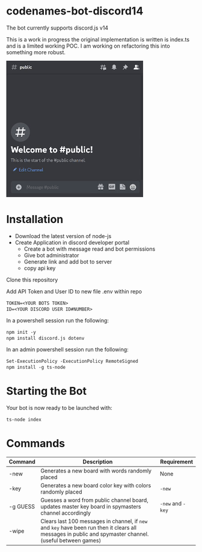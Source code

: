# codenames-bot-discord14

The bot currently supports discord.js v14

This is a work in progress the original implementation is written is index.ts and is a limited working POC. I am working on refactoring this into something more robust.

![Alt Text](./assets/codenames_demo1.gif)

# Installation
- Download the latest version of node-js
- Create Application in discord developer portal
    - Create a bot with message read and bot permissions
    - Give bot administrator
    - Generate link and add bot to server
    - copy api key

Clone this repository

Add API Token and User ID to new file .env within repo
```
TOKEN=<YOUR BOTS TOKEN>
ID=<YOUR DISCORD USER ID#NUMBER>
```
In a powershell session run the following:
```
npm init -y
npm install discord.js dotenv
```
In an admin powershell session run the following:
```
Set-ExecutionPolicy -ExecutionPolicy RemoteSigned
npm install -g ts-node
```

# Starting the Bot
Your bot is now ready to be launched with:
```
ts-node index
```

# Commands
|Command|Description|Requirement|
|---|---|---|
|-new|Generates a new board with words randomly placed|None|
|-key|Generates a new board color key with colors randomly placed|```-new```|
|-g GUESS|Guesses a word from public channel board, updates master key board in spymasters channel accordingly|```-new``` and ```-key```|
|-wipe|Clears last 100 messages in channel, if ```new``` and ```key``` have been run then it clears all messages in public and spymaster channel. (useful between games)||